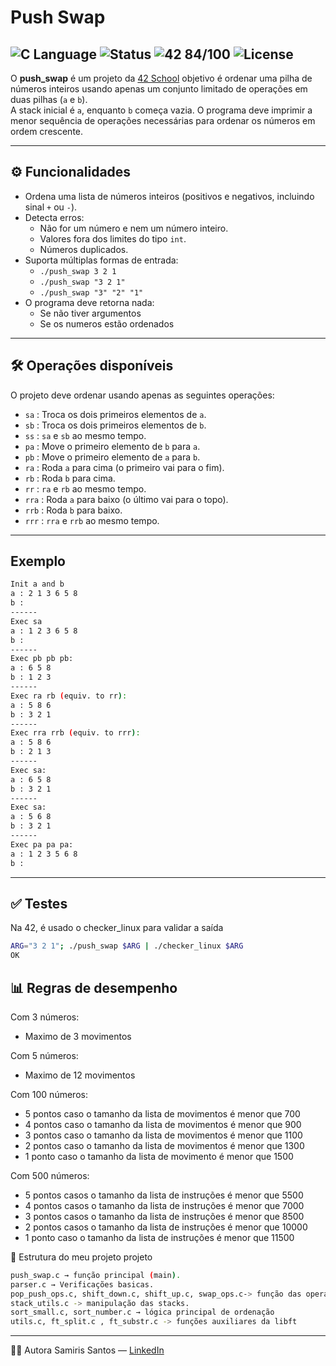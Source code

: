 # Push Swap
![C Language](https://img.shields.io/badge/language-C-blue.svg)
![Status](https://img.shields.io/badge/status-finished-brightgreen)
![42 84/100](https://img.shields.io/badge/42-100%2F100-gree?style=flat-square)
![License](https://img.shields.io/badge/license-MIT-lightgrey)
-

O **push_swap** é um projeto da [42 School](https://www.42porto.com/pt/) objetivo é ordenar uma pilha de números inteiros usando apenas um conjunto limitado de operações em duas pilhas (`a` e `b`).  
A stack inicial é `a`, enquanto `b` começa vazia. O programa deve imprimir a menor sequência de operações necessárias para ordenar os números em ordem crescente.

---

## ⚙️ Funcionalidades
- Ordena uma lista de números inteiros (positivos e negativos, incluindo sinal `+` ou `-`).
- Detecta erros:
  - Não for um número e nem um número inteiro.
  - Valores fora dos limites do tipo `int`.
  - Números duplicados.
- Suporta múltiplas formas de entrada:
  - `./push_swap 3 2 1`
  - `./push_swap "3 2 1"`
  - `./push_swap "3" "2" "1"`
- O programa deve retorna nada:
  - Se não tiver argumentos
  - Se os numeros estão ordenados
---

## 🛠️ Operações disponíveis
O projeto deve ordenar usando apenas as seguintes operações:

- `sa` : Troca os dois primeiros elementos de `a`.
- `sb` : Troca os dois primeiros elementos de `b`.
- `ss` : `sa` e `sb` ao mesmo tempo.
- `pa` : Move o primeiro elemento de `b` para `a`.
- `pb` : Move o primeiro elemento de `a` para `b`.
- `ra` : Roda `a` para cima (o primeiro vai para o fim).
- `rb` : Roda `b` para cima.
- `rr` : `ra` e `rb` ao mesmo tempo.
- `rra` : Roda `a` para baixo (o último vai para o topo).
- `rrb` : Roda `b` para baixo.
- `rrr` : `rra` e `rrb` ao mesmo tempo.

---
## Exemplo
```bash
Init a and b
a : 2 1 3 6 5 8
b :
------
Exec sa
a : 1 2 3 6 5 8
b :
------
Exec pb pb pb:
a : 6 5 8
b : 1 2 3 
------
Exec ra rb (equiv. to rr):
a : 5 8 6
b : 3 2 1
------
Exec rra rrb (equiv. to rrr):
a : 5 8 6
b : 2 1 3
------
Exec sa:
a : 6 5 8 
b : 3 2 1 
------
Exec sa:
a : 5 6 8 
b : 3 2 1 
------
Exec pa pa pa:
a : 1 2 3 5 6 8 
b : 
```
---
## ✅ Testes

Na 42, é usado o checker_linux para validar a saída

```bash
ARG="3 2 1"; ./push_swap $ARG | ./checker_linux $ARG
OK
```

## 📊 Regras de desempenho

Com 3 números:
- Maximo de 3 movimentos

Com 5 números:
- Maximo de 12 movimentos

Com 100 números:
- 5 pontos caso o tamanho da lista de movimentos é menor que 700
- 4 pontos caso o tamanho da lista de movimentos é menor que 900
- 3 pontos caso o tamanho da lista de movimentos é menor que 1100
- 2 pontos caso o tamanho da lista de movimentos é menor que 1300
- 1 ponto caso o tamanho da lista de movimento é menor que 1500

Com 500 números:
- 5 pontos casos o tamanho da lista de instruções é menor que 5500
- 4 pontos casos o tamanho da lista de instruções é menor que 7000
- 3 pontos casos o tamanho da lista de instruções é menor que 8500
- 2 pontos casos o tamanho da lista de instruções é menor que 10000
- 1 ponto caso o tamanho da lista de instruções é menor que 11500

📂 Estrutura do meu projeto projeto
```bash
push_swap.c → função principal (main).
parser.c → Verificações basicas.
pop_push_ops.c, shift_down.c, shift_up.c, swap_ops.c-> função das operações
stack_utils.c -> manipulação das stacks.
sort_small.c, sort_number.c → lógica principal de ordenação
utils.c, ft_split.c , ft_substr.c -> funções auxiliares da libft

```
---
👩‍💻 Autora
Samiris Santos — [LinkedIn](https://www.linkedin.com/in/samiris-santos/)